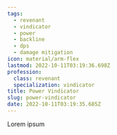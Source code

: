 ```yaml
---
tags:
  - revenant
  - vindicator
  - power
  - backline
  - dps
  - damage mitigation
icon: material/arm-flex
lastmod: 2022-10-11T03:19:36.698Z
profession:
  class: revenant
  specialization: vindicator
title: Power Vindicator
slug: power-vindicator
date: 2022-10-11T03:19:35.685Z
---
```


Lorem ipsum 